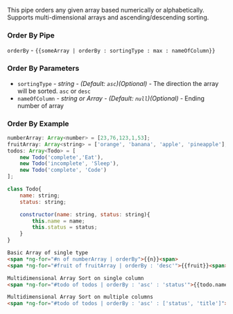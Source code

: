 This pipe orders any given array based numerically or alphabetically. Supports multi-dimensional arrays and ascending/descending sorting.

### Order By Pipe
`orderBy` - `{{someArray | orderBy : sortingType : max : nameOfColumn}}`

### Order By Parameters
  * `sortingType` _- string - (Default: `asc`)(Optional)_ -
    The direction the array will be sorted. `asc` or `desc`
  * `nameOfColumn` _- string or Array<string> - (Default: `null`)(Optional)_ -
    Ending number of array

### Order By Example
```javascript
numberArray: Array<number> = [23,76,123,1,53];
fruitArray: Array<string> = ['orange', 'banana', 'apple', 'pineapple'];
todos: Array<Todo> = [
    new Todo('complete','Eat'),
    new Todo('incomplete', 'Sleep'),
    new Todo('complete', 'Code')
];

class Todo{
	name: string;
	status: string;

	constructor(name: string, status: string){
		this.name = name;
		this.status = status;
	}
}
```

```html
Basic Array of single type
<span *ng-for="#n of numberArray | orderBy">{{n}}<span>
<span *ng-for="#fruit of fruitArray | orderBy : 'desc'">{{fruit}}<span>

Multidimensional Array Sort on single column
<span *ng-for="#todo of todos | orderBy : 'asc' : 'status'">{{todo.name}} - {{todo.status}}<span>

Multidimensional Array Sort on multiple columns
<span *ng-for="#todo of todos | orderBy : 'asc' : ['status', 'title']">{{todo.name}} - {{todo.status}}<span>
```